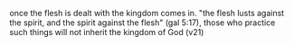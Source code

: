 once the flesh is dealt with the kingdom comes in. "the flesh lusts against the spirit, and the
spirit against the flesh" (gal 5:17), those who practice such things will not inherit the
kingdom of God (v21)

